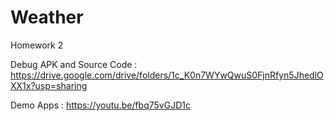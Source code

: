 # Weather
 
 Homework 2
 
 Debug APK and Source Code : https://drive.google.com/drive/folders/1c_K0n7WYwQwuS0FjnRfyn5JhedlOXX1x?usp=sharing
 

 Demo Apps : https://youtu.be/fbq75vGJD1c
